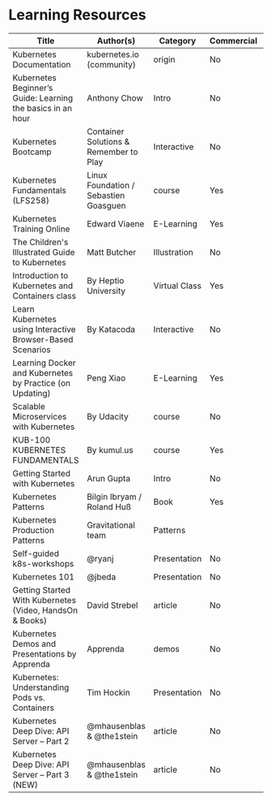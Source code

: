 # Learning Resources

| Title | Author(s) | Category | Commercial | Source |
| ----- | --------- | -------- | ---------- | ------ |
| Kubernetes Documentation|kubernetes.io (community) | origin | No | [link](https://kubernetes.io/docs/home/)|
| Kubernetes Beginner’s Guide: Learning the basics in an hour | Anthony Chow | Intro | No | [link](https://www.weave.works/kubernetes-beginners-guide/) |
| Kubernetes Bootcamp | Container Solutions & Remember to Play | Interactive | No | [link](https://kubernetesbootcamp.github.io/kubernetes-bootcamp/) |
| Kubernetes Fundamentals (LFS258) | Linux Foundation / Sebastien Goasguen | course | Yes | [link](https://training.linuxfoundation.org/linux-courses/system-administration-training/kubernetes-fundamentals) |
| Kubernetes Training Online | Edward Viaene | E-Learning | Yes | [link](http://how-to-learn-online.com/kubernetes-training-online) |
| The Children's Illustrated Guide to Kubernetes | Matt Butcher | Illustration | No | [link](https://deis.com/blog/2016/kubernetes-illustrated-guide/) |
| Introduction to Kubernetes and Containers class | By Heptio University | Virtual Class | Yes | [link](https://www.eventbrite.com/e/introduction-to-kubernetes-and-containers-virtual-class-tickets-33363759904) |
| Learn Kubernetes using Interactive Browser-Based Scenarios | By Katacoda | Interactive | No | [link](https://www.katacoda.com/courses/kubernetes) |
| Learning Docker and Kubernetes by Practice (on Updating) | Peng Xiao | E-Learning | Yes | [link](https://www.udemy.com/learning-docker-and-k8s-by-practice/) |
| Scalable Microservices with Kubernetes | By Udacity | course | No | [link](https://www.udacity.com/course/scalable-microservices-with-kubernetes--ud615) |
| KUB-100 KUBERNETES FUNDAMENTALS | By kumul.us | course | Yes | [link](https://kumul.us/learn-kubernetes-fundamentals-online/) |
| Getting Started with Kubernetes | Arun Gupta | Intro | No | [link](https://dzone.com/refcardz/kubernetes-essentials) |
| Kubernetes Patterns | Bilgin Ibryam / Roland Huß | Book | Yes | [link](https://leanpub.com/k8spatterns/) |
| Kubernetes Production Patterns | Gravitational team | Patterns |  | [link](https://github.com/gravitational/workshop/blob/master/k8sprod.md) |
| Self-guided k8s-workshops | @ryanj  | Presentation | No | [link](bit.ly/k8s-workshops ) |
| Kubernetes 101 | @jbeda | Presentation | No | [link](http://slides.eightypercent.net/kubernetes-101/#1) |
| Getting Started With Kubernetes (Video, HandsOn & Books) | David Strebel | article | No | [link](https://medium.com/@strebeld/getting-started-with-kubernetes-d9a14955574b) |
| Kubernetes Demos and Presentations by Apprenda | Apprenda | demos | No | [link](https://apprenda.com/thank-you/kubernetes-demos-2/) |
| Kubernetes: Understanding Pods vs. Containers | Tim Hockin | Presentation | No | [link](https://speakerdeck.com/thockin/kubernetes-understanding-pods-vs-containers) |
| Kubernetes Deep Dive: API Server – Part 2  | @mhausenblas & @the1stein  | article | No | [link](https://blog.openshift.com/kubernetes-deep-dive-api-server-part-2/) |
| Kubernetes Deep Dive: API Server – Part 3 (NEW) | @mhausenblas & @the1stein  | article | No | [link](https://blog.openshift.com/kubernetes-deep-dive-api-server-part-3a/) |
